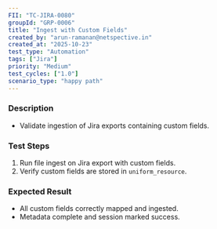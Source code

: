 ```yaml
---
FII: "TC-JIRA-0080"
groupId: "GRP-0006"
title: "Ingest with Custom Fields"
created_by: "arun-ramanan@netspective.in"
created_at: "2025-10-23"
test_type: "Automation"
tags: ["Jira"]
priority: "Medium"
test_cycles: ["1.0"]
scenario_type: "happy path"
---
```

### Description
- Validate ingestion of Jira exports containing custom fields.

### Test Steps
1. Run file ingest on Jira export with custom fields.  
2. Verify custom fields are stored in `uniform_resource`.  

### Expected Result
- All custom fields correctly mapped and ingested.  
- Metadata complete and session marked success.
